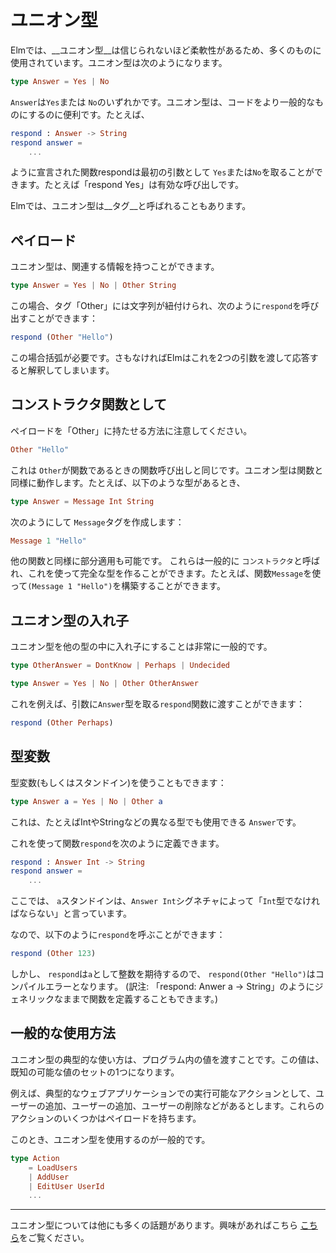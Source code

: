 # ユニオン型

Elmでは、__ユニオン型__は信じられないほど柔軟性があるため、多くのものに使用されています。ユニオン型は次のようになります。

```elm
type Answer = Yes | No
```

`Answer`は`Yes`または `No`のいずれかです。ユニオン型は、コードをより一般的なものにするのに便利です。たとえば、

```elm
respond : Answer -> String
respond answer =
    ...
```

ように宣言された関数respondは最初の引数として `Yes`または`No`を取るこ​​とができます。たとえば「respond Yes」は有効な呼び出しです。

Elmでは、ユニオン型は__タグ__と呼ばれることもあります。

## ペイロード

ユニオン型は、関連する情報を持つことができます。

```elm
type Answer = Yes | No | Other String
```

この場合、タグ「Other」には文字列が紐付けられ、次のように`respond`を呼び出すことができます：

```elm
respond (Other "Hello")
```

この場合括弧が必要です。さもなければElmはこれを2つの引数を渡して応答すると解釈してしまいます。

## コンストラクタ関数として

ペイロードを「Other」に持たせる方法に注意してください。

```elm
Other "Hello"
```

これは `Other`が関数であるときの関数呼び出しと同じです。ユニオン型は関数と同様に動作します。たとえば、以下のような型があるとき、

```elm
type Answer = Message Int String
```

次のようにして `Message`タグを作成します：

```elm
Message 1 "Hello"
```

他の関数と同様に部分適用も可能です。
これらは一般的に `コンストラクタ`と呼ばれ、これを使って完全な型を作ることができます。たとえば、関数`Message`を使って`(Message 1 "Hello")`を構築することができます。

## ユニオン型の入れ子

ユニオン型を他の型の中に入れ子にすることは非常に一般的です。

```elm
type OtherAnswer = DontKnow | Perhaps | Undecided

type Answer = Yes | No | Other OtherAnswer
```

これを例えば、引数に`Answer`型を取る`respond`関数に渡すことができます：

```elm
respond (Other Perhaps)
```

## 型変数

型変数(もしくはスタンドイン)を使うこともできます：

```elm
type Answer a = Yes | No | Other a
```

これは、たとえばIntやStringなどの異なる型でも使用できる `Answer`です。

これを使って関数`respond`を次のように定義できます。

```elm
respond : Answer Int -> String
respond answer =
    ...
```

ここでは、 `a`スタンドインは、`Answer Int`シグネチャによって「`Int`型でなければならない」と言っています。

なので、以下のように`respond`を呼ぶことができます：

```elm
respond (Other 123)
```

しかし、 `respond`は`a`として整数を期待するので、 `respond(Other "Hello")`はコンパイルエラーとなります。
(訳注: 「respond: Anwer a -> String」のようにジェネリックなままで関数を定義することもできます。)

## 一般的な使用方法

ユニオン型の典型的な使い方は、プログラム内の値を渡すことです。この値は、既知の可能な値のセットの1つになります。

例えば、典型的なウェブアプリケーションでの実行可能なアクションとして、ユーザーの追加、ユーザーの追加、ユーザーの削除などがあるとします。これらのアクションのいくつかはペイロードを持ちます。

このとき、ユニオン型を使用するのが一般的です。

```elm
type Action
    = LoadUsers
    | AddUser
    | EditUser UserId
    ...

```

---

ユニオン型については他にも多くの話題があります。興味があればこちら [こちら](http://elm-lang.org/guide/model-the-problem)をご覧ください。
